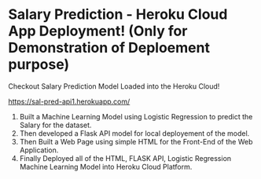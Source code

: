 # Salary Prediction - Heroku Cloud App Deployment! (Only for Demonstration of Deploement purpose)
Checkout Salary Prediction Model Loaded into the Heroku Cloud!

https://sal-pred-api1.herokuapp.com/

1. Built a Machine Learning Model using Logistic Regression to predict the Salary for the dataset.
2. Then developed a Flask API model for local deployement of the model.
3. Then Built a Web Page using simple HTML for the Front-End of the Web Application.
4. Finally Deployed all of the HTML, FLASK API, Logistic Regression Machine Learning Model into Heroku Cloud Platform.
